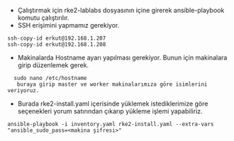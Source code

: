 - Çalıştırmak için rke2-lablabs dosyasının içine girerek ansible-playbook komutu çalıştırılır.
- SSH erişimini yapmamız gerekiyor.

```
ssh-copy-id erkut@192.168.1.207
ssh-copy-id erkut@192.168.1.208
 ```
- Makinalarda Hostname ayarı yapılması gerekiyor. Bunun için makinalara girip düzenlemek gerek.
```
  sudo nano /etc/hostname
   buraya girip master ve worker makinalarımıza göre isimlerini veriyoruz.
```

- Burada rke2-install.yaml içerisinde yüklemek istediklerimize göre seçenekleri yorum satırından çıkarıp yükleme işlemi yapabiliriz.
```
ansible-playbook -i inventory.yaml rke2-install.yaml --extra-vars "ansible_sudo_pass=<makina şifresi>"
```
